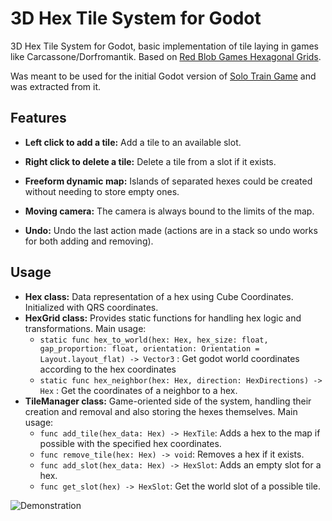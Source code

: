 # 3D Hex Tile System for Godot

3D Hex Tile System for Godot, basic implementation of tile laying in games like Carcassone/Dorfromantik. Based on [Red Blob Games Hexagonal Grids](https://www.redblobgames.com/grids/hexagons).

Was meant to be used for the initial Godot version of [Solo Train Game](https://github.com/AriJalk/SoloTrainGameUnity/) and was extracted from it.

## Features

- **Left click to add a tile:** Add a tile to an available slot.
  
- **Right click to delete a tile:** Delete a tile from a slot if it exists.
  
- **Freeform dynamic map:** Islands of separated hexes could be created without needing to store empty ones.
  
- **Moving camera:** The camera is always bound to the limits of the map.
- **Undo:** Undo the last action made (actions are in a stack so undo works for both adding and removing).

## Usage

- **Hex class:** Data representation of a hex using Cube Coordinates. Initialized with QRS coordinates.
- **HexGrid class:** Provides static functions for handling hex logic and transformations. Main usage:
  - `static func hex_to_world(hex: Hex, hex_size: float, gap_proportion: float, orientation: Orientation = Layout.layout_flat) -> Vector3` : Get godot world coordinates according to the hex coordinates
  - `static func hex_neighbor(hex: Hex, direction: HexDirections) -> Hex` : Get the coordinates of a neighbor to a hex.
- **TileManager class:** Game-oriented side of the system, handling their creation and removal and also storing the hexes themselves. Main usage:
  - `func add_tile(hex_data: Hex) -> HexTile`: Adds a hex to the map if possible with the specified hex coordinates.
  - `func remove_tile(hex: Hex) -> void`: Removes a hex if it exists.
  - `func add_slot(hex_data: Hex) -> HexSlot`: Adds an empty slot for a hex.
  - `func get_slot(hex) -> HexSlot`: Get the world slot of a possible tile.

![Demonstration](HexGrid.gif)
